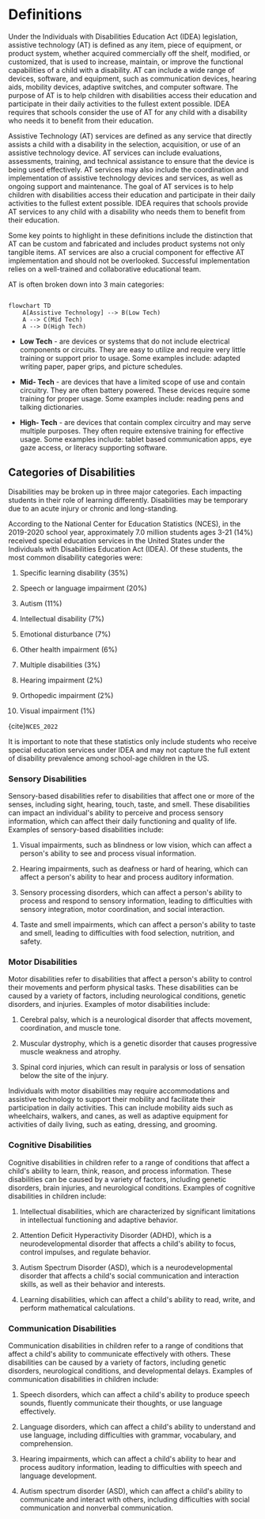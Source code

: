 # Definitions

Under the Individuals with Disabilities Education Act (IDEA) legislation, assistive technology (AT) is defined as any item, piece of equipment, or product system, whether acquired commercially off the shelf, modified, or customized, that is used to increase, maintain, or improve the functional capabilities of a child with a disability. AT can include a wide range of devices, software, and equipment, such as communication devices, hearing aids, mobility devices, adaptive switches, and computer software. The purpose of AT is to help children with disabilities access their education and participate in their daily activities to the fullest extent possible. IDEA requires that schools consider the use of AT for any child with a disability who needs it to benefit from their education.

Assistive Technology (AT) services are defined as any service that directly assists a child with a disability in the selection, acquisition, or use of an assistive technology device. AT services can include evaluations, assessments, training, and technical assistance to ensure that the device is being used effectively. AT services may also include the coordination and implementation of assistive technology devices and services, as well as ongoing support and maintenance. The goal of AT services is to help children with disabilities access their education and participate in their daily activities to the fullest extent possible. IDEA requires that schools provide AT services to any child with a disability who needs them to benefit from their education.

Some key points to highlight in these definitions include the distinction that AT can be custom and fabricated and includes product systems not only tangible items. AT services are also a crucial component for effective AT implementation and should not be overlooked. Successful implementation relies on a well-trained and collaborative educational team.

AT is often broken down into 3 main categories:

```{mermaid}

flowchart TD
    A[Assistive Technology] --> B(Low Tech)
    A --> C(Mid Tech)
    A --> D(High Tech)
```

- **Low Tech** - are devices or systems that do not include electrical components or circuits. They are easy to utilize and require very little training or support prior to usage. Some examples include: adapted writing paper, paper grips, and picture schedules.

- **Mid- Tech** - are devices that have a limited scope of use and contain circuitry. They are often battery powered. These devices require some training for proper usage. Some examples include: reading pens and talking dictionaries.

- **High- Tech** - are devices that contain complex circuitry and may serve multiple purposes. They often require extensive training for effective usage. Some examples include: tablet based communication apps, eye gaze access, or literacy supporting software.

## Categories of Disabilities

Disabilities may be broken up in three major categories. Each impacting students in their role of learning differently. Disabilities may be temporary due to an acute injury or chronic and long-standing.

According to the National Center for Education Statistics (NCES), in the 2019-2020 school year, approximately 7.0 million students ages 3-21 (14%) received special education services in the United States under the Individuals with Disabilities Education Act (IDEA). Of these students, the most common disability categories were:

1. Specific learning disability (35%)

2. Speech or language impairment (20%)

3. Autism (11%)

4. Intellectual disability (7%)

5. Emotional disturbance (7%)

6. Other health impairment (6%)

7. Multiple disabilities (3%)

8. Hearing impairment (2%)

9. Orthopedic impairment (2%)

10. Visual impairment (1%)

{cite}`NCES_2022`

It is important to note that these statistics only include students who receive special education services under IDEA and may not capture the full extent of disability prevalence among school-age children in the US.

### Sensory Disabilities

Sensory-based disabilities refer to disabilities that affect one or more of the senses, including sight, hearing, touch, taste, and smell. These disabilities can impact an individual's ability to perceive and process sensory information, which can affect their daily functioning and quality of life. Examples of sensory-based disabilities include:

1. Visual impairments, such as blindness or low vision, which can affect a person's ability to see and process visual information.

2. Hearing impairments, such as deafness or hard of hearing, which can affect a person's ability to hear and process auditory information.

3. Sensory processing disorders, which can affect a person's ability to process and respond to sensory information, leading to difficulties with sensory integration, motor coordination, and social interaction.

4. Taste and smell impairments, which can affect a person's ability to taste and smell, leading to difficulties with food selection, nutrition, and safety.

### Motor Disabilities

Motor disabilities refer to disabilities that affect a person's ability to control their movements and perform physical tasks. These disabilities can be caused by a variety of factors, including neurological conditions, genetic disorders, and injuries. Examples of motor disabilities include:

1. Cerebral palsy, which is a neurological disorder that affects movement, coordination, and muscle tone.

2. Muscular dystrophy, which is a genetic disorder that causes progressive muscle weakness and atrophy.

3. Spinal cord injuries, which can result in paralysis or loss of sensation below the site of the injury.

Individuals with motor disabilities may require accommodations and assistive technology to support their mobility and facilitate their participation in daily activities. This can include mobility aids such as wheelchairs, walkers, and canes, as well as adaptive equipment for activities of daily living, such as eating, dressing, and grooming.

### Cognitive Disabilities

Cognitive disabilities in children refer to a range of conditions that affect a child's ability to learn, think, reason, and process information. These disabilities can be caused by a variety of factors, including genetic disorders, brain injuries, and neurological conditions. Examples of cognitive disabilities in children include:

1. Intellectual disabilities, which are characterized by significant limitations in intellectual functioning and adaptive behavior.

2. Attention Deficit Hyperactivity Disorder (ADHD), which is a neurodevelopmental disorder that affects a child's ability to focus, control impulses, and regulate behavior.

3. Autism Spectrum Disorder (ASD), which is a neurodevelopmental disorder that affects a child's social communication and interaction skills, as well as their behavior and interests.

4. Learning disabilities, which can affect a child's ability to read, write, and perform mathematical calculations.

### Communication Disabilities

Communication disabilities in children refer to a range of conditions that affect a child's ability to communicate effectively with others. These disabilities can be caused by a variety of factors, including genetic disorders, neurological conditions, and developmental delays. Examples of communication disabilities in children include:

1. Speech disorders, which can affect a child's ability to produce speech sounds, fluently communicate their thoughts, or use language effectively.

2. Language disorders, which can affect a child's ability to understand and use language, including difficulties with grammar, vocabulary, and comprehension.

3. Hearing impairments, which can affect a child's ability to hear and process auditory information, leading to difficulties with speech and language development.

4. Autism spectrum disorder (ASD), which can affect a child's ability to communicate and interact with others, including difficulties with social communication and nonverbal communication.
